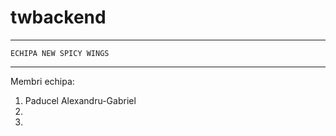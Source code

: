 # twbackend
------------------------------
    ECHIPA NEW SPICY WINGS
------------------------------
Membri echipa:
1. Paducel Alexandru-Gabriel
2.
3.
